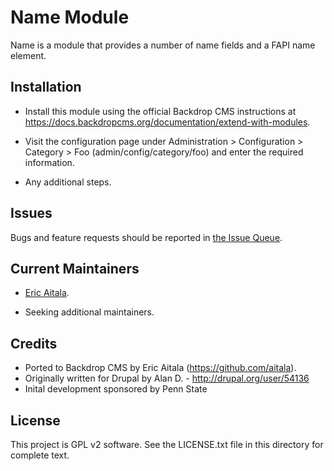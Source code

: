 Name Module
======================

Name is a module that provides a number of name fields and a FAPI name element.


Installation 
------------

- Install this module using the official Backdrop CMS instructions at
  https://docs.backdropcms.org/documentation/extend-with-modules.

- Visit the configuration page under Administration > Configuration > Category >
  Foo (admin/config/category/foo) and enter the required information.

- Any additional steps.


Issues 
------

Bugs and feature requests should be reported in [the Issue Queue](https://github.com/backdrop-contrib/name/issues).

Current Maintainers 
-------------------

- [Eric Aitala](https://github.com/aitala).

- Seeking additional maintainers.

Credits 
-------

- Ported to Backdrop CMS by Eric Aitala (https://github.com/aitala).
- Originally written for Drupal by Alan D. - http://drupal.org/user/54136
- Inital development sponsored by Penn State

License 
-------

This project is GPL v2 software.
See the LICENSE.txt file in this directory for complete text.

